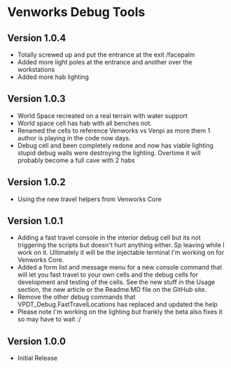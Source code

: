 # Venworks Debug Tools


## Version 1.0.4
* Totally screwed up and put the entrance at the exit /facepalm
* Added more light poles at the entrance and another over the workstations
* Added more hab lighting 

## Version 1.0.3
* World Space recreated on a real terrain with water support
* World space cell has hab with all benches not. 
* Renamed the cells to reference Venworks vs Venpi as more them 1 author is playing in the code now days. 
* Debug cell and been completely redone and now has viable lighting stupid debug walls were destroying the lighting. Overtime it will probably become a full cave with 2 habs

## Version 1.0.2
* Using the new travel helpers from Venworks Core

## Version 1.0.1
* Adding a fast travel console in the interior debug cell but its not triggering the scripts but doesn't hurt anything either. Sp leaving while I work on it. Ultimately it will be the injectable terminal I'm working on for Venworks Core. 
* Added a form list and message menu for a new console command that will let you fast travel to your own cells and the debug cells for development and testing of the cells. See the new stuff in the Usage section, the new article or the Readme.MD file on the GitHub site. 
* Remove the other debug commands that VPDT_Debug.FastTravelLocations has replaced and updated the help
* Please note I'm working on the lighting but frankly the beta also fixes it so may have to wait :/ 

## Version 1.0.0
* Initial Release
